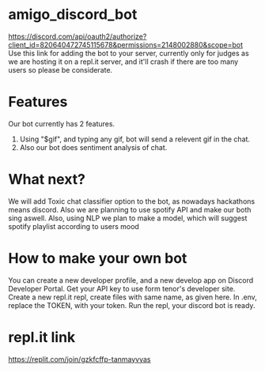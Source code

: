 # amigo_discord_bot
https://discord.com/api/oauth2/authorize?client_id=820640472745115678&permissions=2148002880&scope=bot
Use this link for adding the bot to your server, currently only for judges as we are hosting it on a repl.it server,
and it'll crash if there are too many users so please be considerate.

# Features
Our bot currently has 2 features. 
1) Using "$gif", and typing any gif, bot will send a relevent gif in the chat.
2) Also our bot does sentiment analysis of chat.

# What next?
We will add Toxic chat classifier option to the bot, as nowadays hackathons means discord. Also we are planning to use spotify API and make our both sing aswell. Also, using
NLP we plan to make a model, which will suggest spotify playlist according to users mood

# How to make your own bot
You can create a new developer profile, and a new develop app on Discord Developer Portal. Get your API key to use form tenor's developer site.
Create a new repl.it repl, create files with same name, as given here. In .env, replace the TOKEN, with your token. Run the repl, your discord bot is ready.

# repl.it link
https://replit.com/join/gzkfcffp-tanmayvyas
